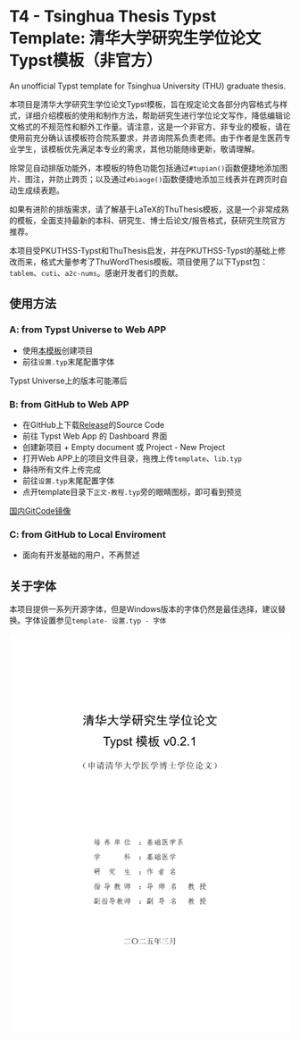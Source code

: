 # T4 - Tsinghua Thesis Typst Template: 清华大学研究生学位论文Typst模板（非官方）
An unofficial Typst template for Tsinghua University (THU) graduate thesis.

本项目是清华大学研究生学位论文Typst模板，旨在规定论文各部分内容格式与样式，详细介绍模板的使用和制作方法，帮助研究生进行学位论文写作，降低编辑论文格式的不规范性和额外工作量。请注意，这是一个非官方、非专业的模板，请在使用前充分确认该模板符合院系要求，并咨询院系负责老师。由于作者是生医药专业学生，该模板优先满足本专业的需求，其他功能随缘更新，敬请理解。

除常见自动排版功能外，本模板的特色功能包括通过`#tupian()`函数便捷地添加图片、图注，并防止跨页；以及通过`#biaoge()`函数便捷地添加三线表并在跨页时自动生成续表题。

如果有进阶的排版需求，请了解基于LaTeX的ThuThesis模板，这是一个非常成熟的模板，全面支持最新的本科、研究生、博士后论文/报告格式，获研究生院官方推荐。

本项目受PKUTHSS-Typst和ThuThesis启发，并在PKUTHSS-Typst的基础上修改而来，格式大量参考了ThuWordThesis模板。项目使用了以下Typst包：`tablem`、`cuti`、`a2c-nums`。感谢开发者们的贡献。

## 使用方法

### A: from Typst Universe to Web APP

- 使用[本模板](https://typst.app/universe/package/uo-tsinghua-thesis)创建项目
- 前往`设置.typ`末尾配置字体

Typst Universe上的版本可能滞后


### B: from GitHub to Web APP

- 在GitHub上下载[Release](https://github.com/dl-li/uo-Tsinghua-Thesis-Typst-Template/releases)的Source Code
- 前往 Typst Web App 的 Dashboard 界面
- 创建新项目 + Empty document 或 Project - New Project
- 打开Web APP上的项目文件目录，拖拽上传`template`、`lib.typ`
- 静待所有文件上传完成
- 前往`设置.typ`末尾配置字体
- 点开template目录下`正文-教程.typ`旁的眼睛图标，即可看到预览

[国内GitCode镜像](https://gitcode.com/dl-li/uo-Tsinghua-Thesis-Typst-Template)

### C: from GitHub to Local Enviroment

- 面向有开发基础的用户，不再赘述


## 关于字体
本项目提供一系列开源字体，但是Windows版本的字体仍然是最佳选择，建议替换。字体设置参见`template- 设置.typ - 字体`

![thumbnail](/thumbnail.png)